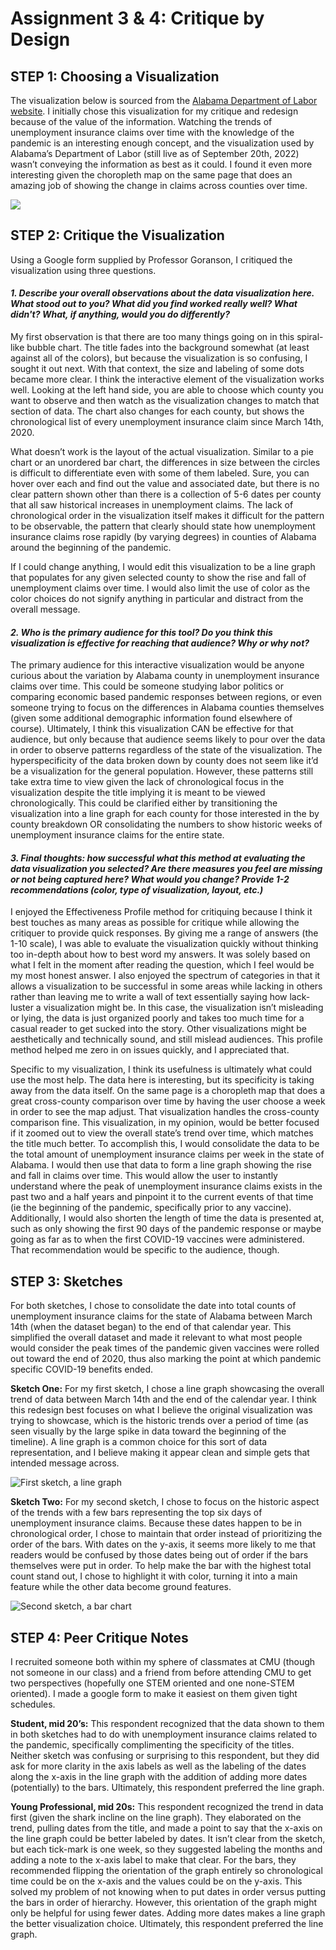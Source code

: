 # Assignment 3 & 4: Critique by Design

## STEP 1: Choosing a Visualization

The visualization below is sourced from the [Alabama Department of Labor website](https://www2.labor.alabama.gov/Laus/InitialClaimsTab.aspx). I initially chose this visualization for my critique and redesign because of the value of the information. Watching the trends of unemployment insurance claims over time with the knowledge of the pandemic is an interesting enough concept, and the visualization used by Alabama’s Department of Labor (still live as of September 20th, 2022) wasn’t conveying the information as best as it could. I found it even more interesting given the choropleth map on the same page that does an amazing job of showing the change in claims across counties over time. 

<div class='tableauPlaceholder' id='viz1663722500042' style='position: relative'><noscript><a href='https:&#47;&#47;www2.labor.alabama.gov&#47;'><img alt=' ' src='https:&#47;&#47;public.tableau.com&#47;static&#47;images&#47;AL&#47;ALInitialClaims_16039749611040&#47;Historical&#47;1_rss.png' style='border: none' /></a></noscript><object class='tableauViz'  style='display:none;'><param name='host_url' value='https%3A%2F%2Fpublic.tableau.com%2F' /> <param name='embed_code_version' value='3' /> <param name='site_root' value='' /><param name='name' value='ALInitialClaims_16039749611040&#47;Historical' /><param name='tabs' value='yes' /><param name='toolbar' value='yes' /><param name='static_image' value='https:&#47;&#47;public.tableau.com&#47;static&#47;images&#47;AL&#47;ALInitialClaims_16039749611040&#47;Historical&#47;1.png' /> <param name='animate_transition' value='yes' /><param name='display_static_image' value='yes' /><param name='display_spinner' value='yes' /><param name='display_overlay' value='yes' /><param name='display_count' value='yes' /><param name='language' value='en' /><param name='filter' value='publish=yes' /></object></div>                
<script type='text/javascript'>                    
  var divElement = document.getElementById('viz1663722500042');                    
  var vizElement = divElement.getElementsByTagName('object')[0];                    
  if ( divElement.offsetWidth > 800 ) { vizElement.style.width='1000px';vizElement.style.height='1050px';} else if ( divElement.offsetWidth > 500 ) { vizElement.style.width='1000px';vizElement.style.height='1050px';} else { vizElement.style.width='100%';vizElement.style.height='950px';}                     
  var scriptElement = document.createElement('script');                    
  scriptElement.src = 'https://public.tableau.com/javascripts/api/viz_v1.js';                    
  vizElement.parentNode.insertBefore(scriptElement, vizElement);                
</script>

## STEP 2: Critique the Visualization

Using a Google form supplied by Professor Goranson, I critiqued the visualization using three questions.

#### *1. Describe your overall observations about the data visualization here.  What stood out to you?  What did you find worked really well?  What didn't?  What, if anything, would you do differently?*

My first observation is that there are too many things going on in this spiral-like bubble chart. The title fades into the background somewhat (at least against all of the colors), but because the visualization is so confusing, I sought it out next. With that context, the size and labeling of some dots became more clear. I think the interactive element of the visualization works well. Looking at the left hand side, you are able to choose which county you want to observe and then watch as the visualization changes to match that section of data. The chart also changes for each county, but shows the chronological list of every unemployment insurance claim since March 14th, 2020. 

What doesn’t work is the layout of the actual visualization. Similar to a pie chart or an unordered bar chart, the differences in size between the circles is difficult to differentiate even with some of them labeled. Sure, you can hover over each and find out the value and associated date, but there is no clear pattern shown other than there is a collection of 5-6 dates per county that all saw historical increases in unemployment claims. The lack of chronological order in the visualization itself makes it difficult for the pattern to be observable, the pattern that clearly should state how unemployment insurance claims rose rapidly (by varying degrees) in counties of Alabama around the beginning of the pandemic. 

If I could change anything, I would edit this visualization to be a line graph that populates for any given selected county to show the rise and fall of unemployment claims over time. I would also limit the use of color as the color choices do not signify anything in particular and distract from the overall message. 

#### *2. Who is the primary audience for this tool?  Do you think this visualization is effective for reaching that audience?  Why or why not?*

The primary audience for this interactive visualization would be anyone curious about the variation by Alabama county in unemployment insurance claims over time. This could be someone studying labor politics or comparing economic based pandemic responses between regions, or even someone trying to focus on the differences in Alabama counties themselves (given some additional demographic information found elsewhere of course). Ultimately, I think this visualization CAN be effective for that audience, but only because that audience seems likely to pour over the data in order to observe patterns regardless of the state of the visualization. The hyperspecificity of the data broken down by county does not seem like it’d be a visualization for the general population. However, these patterns still take extra time to view given the lack of chronological focus in the visualization despite the title implying it is meant to be viewed chronologically. This could be clarified either by transitioning the visualization into a line graph for each county for those interested in the by county breakdown OR consolidating the numbers to show historic weeks of unemployment insurance claims for the entire state. 

#### *3. Final thoughts: how successful what this method at evaluating the data visualization you selected? Are there measures you feel are missing or not being captured here?  What would you change?  Provide 1-2 recommendations (color, type of visualization, layout, etc.)*

I enjoyed the Effectiveness Profile method for critiquing because I think it best touches as many areas as possible for critique while allowing the critiquer to provide quick responses. By giving me a range of answers (the 1-10 scale), I was able to evaluate the visualization quickly without thinking too in-depth about how to best word my answers. It was solely based on what I felt in the moment after reading the question, which I feel would be my most honest answer. I also enjoyed the spectrum of categories in that it allows a visualization to be successful in some areas while lacking in others rather than leaving me to write a wall of text essentially saying how lack-luster a visualization might be. In this case, the visualization isn’t misleading or lying, the data is just organized poorly and takes too much time for a casual reader to get sucked into the story. Other visualizations might be aesthetically and technically sound, and still mislead audiences. This profile method helped me zero in on issues quickly, and I appreciated that.

Specific to my visualization, I think its usefulness is ultimately what could use the most help. The data here is interesting, but its specificity is taking away from the data itself. On the same page is a choropleth map that does a great cross-county comparison over time by having the user choose a week in order to see the map adjust. That visualization handles the cross-county comparison fine. This visualization, in my opinion, would be better focused if it zoomed out to view the overall state’s trend over time, which matches the title much better. To accomplish this, I would consolidate the data to be the total amount of unemployment insurance claims per week in the state of Alabama. I would then use that data to form a line graph showing the rise and fall in claims over time. This would allow the user to instantly understand where the peak of unemployment insurance claims exists in the past two and a half years and pinpoint it to the current events of that time (ie the beginning of the pandemic, specifically prior to any vaccine). Additionally, I would also shorten the length of time the data is presented at, such as only showing the first 90 days of the pandemic response or maybe going as far as to when the first COVID-19 vaccines were administered. That recommendation would be specific to the audience, though. 

## STEP 3: Sketches

For both sketches, I chose to consolidate the date into total counts of unemployment insurance claims for the state of Alabama between March 14th (when the dataset began) to the end of that calendar year. This simplified the overall dataset and made it relevant to what most people would consider the peak times of the pandemic given vaccines were rolled out toward the end of 2020, thus also marking the point at which pandemic specific COVID-19 benefits ended.

**Sketch One:** For my first sketch, I chose a line graph showcasing the overall trend of data between March 14th and the end of the calendar year. I think this redesign best focuses on what I believe the original visualization was trying to showcase, which is the historic trends over a period of time (as seen visually by the large spike in data toward the beginning of the timeline). A line graph is a common choice for this sort of data representation, and I believe making it appear clean and simple gets that intended message across.

![First sketch, a line graph](https://lh5.googleusercontent.com/8Wt3hQbf_n675y2KoVMvyeRyif-rjqNjMrzsmcsLHB6-qpAv1PYzvzNCLcpdMdXXWIXeh2S6L3zWG-5UtS6MtR4Tw09a5fJaY88ZprZTt9KtiU8FCkKH7_-SyL2EvNYauZpy87UT0WeWzY_rqPJVNYK3A-mPy7QFWAosZl19E99Eoh9A0BtUQZe3qckzTHJH)

**Sketch Two:** For my second sketch, I chose to focus on the historic aspect of the trends with a few bars representing the top six days of unemployment insurance claims. Because these dates happen to be in chronological order, I chose to maintain that order instead of prioritizing the order of the bars. With dates on the y-axis, it seems more likely to me that readers would be confused by those dates being out of order if the bars themselves were put in order. To help make the bar with the highest total count stand out, I chose to highlight it with color, turning it into a main feature while the other data become ground features.

![Second sketch, a bar chart](https://lh6.googleusercontent.com/gww5DzGBnek1qpzLC4EcfsheI2TJsQ2pnxtciHEz7rv1uNvsCplakzqDBiRNsw9-j7erIhUnmsHCFZGz7x6AqRPtXHg03dLNQw0FwiT01xR3noqoAC3r3b0QxRynZQwDFhdbIp72OS94vCMxYN8q38RzTTGF1GEUwu8sL2xJG-RmqgCWl6bPaIIXp7JzqqLC)

## STEP 4: Peer Critique Notes

I recruited someone both within my sphere of classmates at CMU (though not someone in our class) and a friend from before attending CMU to get two perspectives (hopefully one STEM oriented and one none-STEM oriented). I made a google form to make it easiest on them given tight schedules. 

**Student, mid 20’s:** This respondent recognized that the data shown to them in both sketches had to do with unemployment insurance claims related to the pandemic, specifically complimenting the specificity of the titles. Neither sketch was confusing or surprising to this respondent, but they did ask for more clarity in the axis labels as well as the labeling of the dates along the x-axis in the line graph with the addition of adding more dates (potentially) to the bars. Ultimately, this respondent preferred the line graph.

**Young Professional, mid 20s:** This respondent recognized the trend in data first (given the shark incline on the line graph). They elaborated on the trend, pulling dates from the title, and made a point to say that the x-axis on the line graph could be better labeled by dates. It isn’t clear from the sketch, but each tick-mark is one week, so they suggested labeling the months and adding a note to the x-axis label to make that clear. For the bars, they recommended flipping the orientation of the graph entirely so chronological time could be on the x-axis and the values could be on the y-axis. This solved my problem of not knowing when to put dates in order versus putting the bars in order of hierarchy. However, this orientation of the graph might only be helpful for using fewer dates. Adding more dates makes a line graph the better visualization choice. Ultimately, this respondent preferred the line graph.
